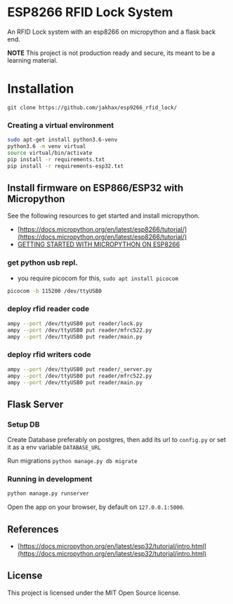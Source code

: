 ESP8266 RFID Lock System
==========================

An RFID Lock system with an esp8266 on micropython and a flask back end.

**NOTE** This project is not production ready and secure, its meant to be a learning material.

# Installation

```
git clone https://github.com/jakhax/esp9266_rfid_lock/
```

### Creating a virtual environment
```bash
sudo apt-get install python3.6-venv
python3.6 -m venv virtual
source virtual/bin/activate
pip install -r requirements.txt
pip install -r requirements-esp32.txt
```

## Install firmware on ESP866/ESP32 with Micropython


 See the following resources to get started and install micropython.
 
 
 - [https://docs.micropython.org/en/latest/esp8266/tutorial/](https://docs.micropython.org/en/latest/esp8266/tutorial/)
 - [GETTING STARTED WITH MICROPYTHON ON ESP8266](https://medium.com/@jackogina60/getting-started-with-micropython-on-esp8266-32eba914fed2)


### get python usb repl.
 - you require picocom for this, `sudo apt install picocom`
 ```bash
 picocom -b 115200 /dev/ttyUSB0
 ```

 ### deploy rfid reader code 
 ```bash
 ampy --port /dev/ttyUSB0 put reader/lock.py
 ampy --port /dev/ttyUSB0 put reader/mfrc522.py
 ampy --port /dev/ttyUSB0 put reader/main.py
 ```

  ### deploy rfid writers code 
 ```bash
 ampy --port /dev/ttyUSB0 put reader/_server.py
 ampy --port /dev/ttyUSB0 put reader/mfrc522.py
 ampy --port /dev/ttyUSB0 put reader/main.py
 ```

## Flask Server

### Setup DB

Create Database preferably on postgres, then add its url to `config.py` or set it as a env variable  `DATABASE_URL`

Run migrations `python manage.py db migrate`

### Running in development
```bash
python manage.py runserver
```
Open the app on your browser, by default on `127.0.0.1:5000`.


## References
- [https://docs.micropython.org/en/latest/esp32/tutorial/intro.html](https://docs.micropython.org/en/latest/esp32/tutorial/intro.html)

## License ##
This project is licensed under the MIT Open Source license.
